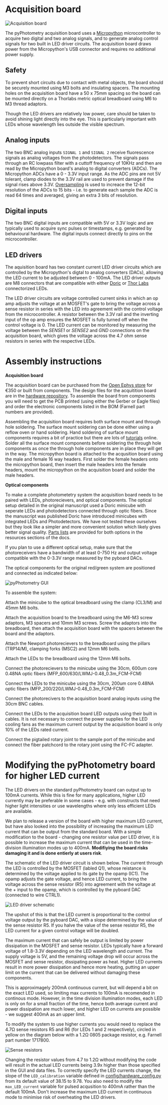 # Acquisition board

![Acquisition board](../media/board_photo.jpg)

The pyPhotometry acquisition board uses a [Micropython](https://micropython.org/) microcontroller to acquire two digital and two analog signals, and to generate analog control signals for two built in LED driver circuits.  The acquisition board draws power from the Micropython's USB connector and requires no additional power supply.

## Safety

To prevent short circuits due to contact with metal objects, the board should be securely mounted using M3 bolts and insulating spacers.  The mounting holes on the acquisition board have a 50 x 75mm spacing so the board can be mounted directly on a Thorlabs metric optical breadboard using M6 to M3 thread adaptors.

Though the LED drivers are relatively low power, care should be taken to avoid shining light directly into the eye.  This is particularly important with LEDs whose wavelength lies outside the visible spectrum.

## Analog inputs

The two BNC analog inputs `SIGNAL 1` and `SIGNAL 2` receive fluorescence signals as analog voltages from the photodetectors.  The signals pass through an RC lowpass filter with a cuttoff frequency of 10KHz and then are read by the Micropython board's analog to digital converters (ADCs).  The Micropython ADCs have a 0 - 3.3V input range.  As the ADC pins are not 5V tolerant, clamp diodes to the 3.3V rail are used to prevent damage if the signal rises above 3.3V. [Oversampling](https://www.silabs.com/documents/public/application-notes/an118.pdf) is used to increace the 12-bit resolution of the ADCs to 15 bits - i.e. to generate each sample the ADC is read 64 times and averaged, giving an extra 3 bits of resolution.  

## Digital inputs

The two BNC digital inputs are compatible with 5V or 3.3V logic and are typically used to acquire sync pulses or timestamps, e.g. generated by behavioural hardware.  The digital inputs connect directly to pins on the microcontroller.

## LED drivers

The aquisition board has two constant current LED driver circuits which are controlled by the Micropython's digtal to analog converters (DACs), allowing the LED current to be adjusted between 0 - 100mA.  The LED driver outputs are M8 connectors that are compatible with either [Doric](http://doriclenses.com/life-sciences/led-modules/783-connectorized-led.html) or [Thor Labs](https://www.thorlabs.com/newgrouppage9.cfm?objectgroup_id=5206) connectorized LEDs.  

The LED driver circuits are voltage controlled current sinks in which an op amp adjusts the voltage at an MOSFET's gate to bring the voltage across a sense resistor in series with the LED into agreement with the control voltage from the microcontroller.  A resistor between the 3.3V rail and the inverting input of the op amp ensures the MOSFET is fully turned off when the control voltage is 0.  The LED current can be monitored by measuring the voltage between the *SENSE1* or *SENSE2* and *GND* connections on the acquisition board, which gives the voltage across the 4.7 ohm sense resistors in series with the respective LEDs.

# Assembly instructions

**Acquisition board**

The acquisition board can be purchased from the [Open Ephys store](http://www.open-ephys.org/pycontrol) for €350 or built from components.  The design files for the acquitition board are in the [hardware repository](https://github.com/pyPhotometry/hardware). To assemble the board from components you will need to get the PCB printed (using either the Gerber or Eagle files) and order the electronic components listed in the BOM (Farnell part numbers are provided).

Assembling the acquisition board requires both surface mount and through hole soldering.  The surface mount soldering can be done either using a reflow oven or hand soldering.  Hand soldering of surface mount components requires a bit of practice but there are lots of [tutorials](https://www.google.co.uk/search?q=surface+mount+soldering+tutorial) online.  Solder all the surface mount components before soldering the through hole components as once the through hole components are in place they will get in the way.  The micropython board is attached to the acqusition board using the male and female 16 way headers.  First solder the female headers onto the micropython board, then insert the male headers into the female headers, mount the micropython on the acquisition board and solder the male headers.

**Optical components**

To make a complete photometetry system the acquisition board needs to be paired with LEDs, photorecievers,  and optical components.   The optical setup detailed in the original manuscript used a Doric minicube with seperate LEDs and photodetectors connected through optic fibers.   Since the  manuscript was published Doric have introduced minicubes with integrated LEDs and Photodetectors.  We have not tested these ourselves but they look like a simpler and more convenient solution which likely gives better signal quality.   [Parts lists](../resources/optical-components.md) are provided for both options in the resources sections of the docs. 

If you plan to use a different optical setup, make sure that the photoreceivers have a bandwidth of at least 0-750 Hz and output voltage compatible with the 0-3.3V range measured by the pyboard DACs.

The optical components for the original red/green system are positioned and connected as indicated below:

![pyPhotometry GUI](../media/optical_parts_diagram.jpg)

 To assemble the system:

Attach the minicube to the optical breadboard using the clamp (CL3/M) and 45mm M6 bolts.
    
Attach the acquisition board to the breadboard using the M6-M3 screw adaptors, M3 spacers and 10mm M3 screws.  Screw the adaptors into the breadboard, then attach the acquisition board with the spacers between the board and the adaptors.

Attach the Newport photorecievers to the breadboard using the pillars (TRP14/M), clamping forks (MSC2) and 12mm M6 bolts.

Attach the LEDs to the breadboard using the 12mm M6 bolts.

Connect the photorecievers to the minicube using the 30cm, 600um core 0.48NA optic fibers  (MFP_600/630/LWMJ-0.48_0.3m_FCM-FCM)

Connect the LEDs to the minicube using the 30cm, 200um core 0.48NA optic fibers (MFP_200/220/LWMJ-0.48_0.3m_FCM-FCM)

Connect the photorecivers to the acquisition board analog inputs using the 30cm BNC cables.

Connect the LEDs to the acquisition board LED outputs using their built in cables.  It is not necessary to connect the power supplies for the LED cooling fans as the maximum current output by the acquisition board is only 10% of the LEDs rated current.

Connect the pigtailed rotary joint to the sample port of the minicube and connect the fiber patchcord to the rotary joint using the FC-FC adapter.

# Modifying the pyPhotometry board for higher LED current

The LED drivers on the standard pyPhotometry board can output up to 100mA currents.  While this is fine for many applications, higher LED currently may be preferable in some cases - e.g. with constructs that need higher light intensities or use wavelengths where only less efficient LEDs are available.  

We plan to release a version of the board with higher maximum LED current, but have also looked into the possibility of increasing the maximum LED current that can be output from the standard board.  With a simple modification to the board - changing one resistor value per LED driver, it is possible to increase the maximum current that can be used in the time-division illumination modes up to 400mA.  **Modifiying the board risks damaging it and is done entierly at users risk**.

The schematic of the LED driver circuit is shown below.  The current through the LED is controlled by the MOSFET (labled Q1), whose reistance is determined by the voltage applied to its gate by the opamp (IC1). The opamp adjusts the  gate voltage, and hence LED current, to bring the voltage across the sense resistor (R5) into agreement with the voltage at the + input to the opamp, which is controlled by the pyboard DAC (connected to wire CTRL1).

![LED driver schematic](../media/LED_driver_schematic.png)

The upshot of this is that the LED current is proportional to the control voltage output by the pyboard DAC, with a slope determined by the value of the sense resistor R5.  If you halve the value of the sense resistor R5, the LED current for a given control voltage will be doubled.

The maximum current that can safely be output is limited by power dissipation in the MOSFET and sense resistor.  LEDs typically have a forward voltage of 1.8-3.3V depending on the LED wavelength and current.  The supply voltage is 5V, and the remaining voltage drop will occur across the MOSFET and sense resistor, dissipating power as heat.  Higher LED currents result in more power dissipation and hence more heating, putting an upper limit on the current that can be delivered without damaging these components.

This is approximagely 200mA continuous current, but will depend a bit on the exact LED used, so limiting max currents to 100mA is recomended in continous mode.  However, in the time division illumination modes, each LED is only on for a small fraction of the time, hence both average current and power dissipation are much lower, and higher LED on currents are possible - we suggest 400mA as an upper limit.

To modify the system to use higher currents you would need to replace the 4.7Ω sense resistors R5 and R6 (for LEDs 1 and 2 respectively), circled in yellow on the diagram below with a 1.2Ω 0805 package resistor, e.g. Farnell part number 1717800.

![Sense resistors](../media/sense_resistors.png)

Changing the resistor values from 4.7 to 1.2Ω without modifying the code will result in the actual LED currents being 3.9x higher than those specified in the GUI and data files.  To correctly specify the LED currents change, the slope of the  `LED_calibration` variable defined in [config/hardware_config.py](https://github.com/pyPhotometry/code/blob/master/config/hardware_config.py) from its default value of 38.15 to 9.78.  You also need to modify the `max_LED_current` variable for pulsed acqusition to 400mA rather than the default 100mA.  Don't increase the maximum LED current in continuous mode to minimise risk of overheating the LED drivers.
